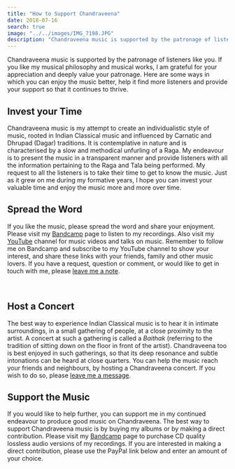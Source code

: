 ```yaml
---
title: "How to Support Chandraveena"
date: 2018-07-16
search: true
image: "../../images/IMG_7198.JPG"
description: "Chandraveena music is supported by the patronage of listeners like you. Learn how you can help the music find more listeners and continue to thrive."
---
```


Chandraveena music is supported by the patronage of listeners like you. If you like my musical philosophy and musical works, I am grateful for your appreciation and deeply value your patronage. Here are some ways in which you can enjoy the music better, help it find more listeners and provide your support so that it continues to thrive.

## Invest your Time
Chandraveena music is my attempt to create an individualistic style of music, rooted in Indian Classical music and influenced by Carnatic and Dhrupad (Dagar) traditions. It is contemplative in nature and is characterised by a slow and methodical unfurling of a Raga. My endeavour is to present the music in a transparent manner and provide listeners with all the information pertaining to the Raga and Tala being performed. My request to all the listeners is to take their time to get to know the music. Just as it grew on me during my formative years, I hope you can invest your valuable time and enjoy the music more and more over time.

## Spread the Word
If you like the music, please spread the word and share your enjoyment. Please visit my <a href="https://chandraveena.bandcamp.com/"><inline-button background="#408294">Bandcamp</inline-button></a> page to listen to my recordings. Also visit my <a href="https://www.youtube.com/channel/UCxPyMV4LS9YBePXM0mV4hjg"><inline-button background="#ff0000">YouTube</inline-button></a> channel for music videos and talks on music. Remember to follow me on Bandcamp and subscribe to my YouTube channel to show your interest, and share these links with your friends, family and other music lovers. If you have a request, question or comment, or would like to get in touch with me, please [leave me a note](/contact/).

<br>

## Host a Concert
The best way to experience Indian Classical music is to hear it in intimate surroundings, in a small gathering of people, at a close proximity to the artist. A concert at such a gathering is called a *Baithak* (referring to the tradition of sitting down on the floor in front of the artist). Chandraveena too is best enjoyed in such gatherings, so that its deep resonance and subtle intonations can be heard at close quarters. You can help the music reach your friends and neighbours, by hosting a Chandraveena concert. If you wish to do so, please [leave me a message](/contact/).

## Support the Music
If you would like to help further, you can support me in my continued endeavour to produce good music on Chandraveena. The best way to support Chandraveena music is by buying my albums or by making a direct contribution. Please visit my <a href="https://chandraveena.bandcamp.com/"><inline-button background="#408294">Bandcamp</inline-button></a> page to purchase CD quality lossless audio versions of my recordings. If you are interested in making a direct contribution, please use the PayPal link below and enter an amount of your choice.

<br>

<notice-box center=" ">

<support-button></support-button>

</notice-box>
